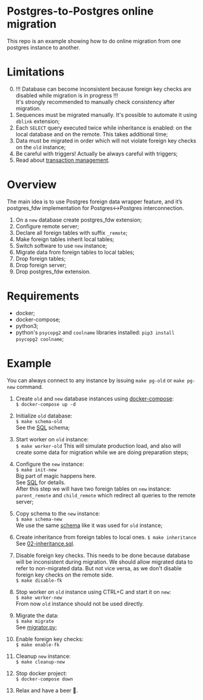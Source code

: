# Postgres-to-Postgres online migration

This repo is an example showing how to do online migration from one postgres
instance to another.

# Limitations

0. !!! Database can become inconsistent because foreign key
   checks are disabled while migration is in progress !!!\
   It's strongly recommended to manually check consistency after migration.
1. Sequences must be migrated manually. It's possible to automate
   it using `dblink` extension;
2. Each `SELECT` query executed twice while inheritance
   is enabled: on the local database and on the remote. This takes additional time;
3. Data must be migrated in order which will not violate
   foreign key checks on the `old` instance;
4. Be careful with triggers! Actually be always careful with triggers;
5. Read about [transaction management](https://www.postgresql.org/docs/13/postgres-fdw.html#id-1.11.7.42.12).

# Overview

The main idea is to use Postgres foreign data wrapper feature, and
it’s postgres_fdw implementation for Postgres<->Postgres interconnection.

1. On a `new` database create postgres_fdw extension;
2. Configure remote server;
3. Declare all foreign tables with suffix `_remote`;
5. Make foreign tables inherit local tables;
6. Switch software to use `new` instance;
7. Migrate data from foreign tables to local tables;
8. Drop foreign tables;
9. Drop foreign server;
10. Drop postgres_fdw extension.

# Requirements

- docker;
- docker-compose;
- python3;
- python's `psycopg2` and `coolname` libraries installed: `pip3 install psycopg2 coolname`;

# Example

You can always connect to any instance by issuing `make pg-old` or `make pg-new` command.

1. Create `old` and `new` database instances using [docker-compose](docker-compose.yml):\
   `$ docker-compose up -d`

2. Initialize `old` database:\
   `$ make schema-old`\
   See the [SQL](00-schema.sql) schema;
   
3. Start worker on `old` instance:\
   `$ make worker-old`
   This will simulate production load, and also will create
   some data for migration while we are doing preparation steps;
   
4. Configure the `new` instance:\
   `$ make init-new`\
   Big part of magic happens here.\
   See [SQL](01-init-new.sql) for details.\
   After this step we will have two foreign tables on `new` instance: `parent_remote` and
   `child_remote` which redirect all queries to the remote server;
   
5. Copy schema to the `new` instance:\
   `$ make schema-new`\
   We use the same [schema](00-schema.sql) like it was used for `old` instance;
   
6. Create inheritance from foreign tables to local ones.
   `$ make inheritance`\
   See [02-inheritance.sql](02-inheritance.sql).

7. Disable foreign key checks. This needs to be done because database
   will be inconsistent during migration. We should allow migrated data to refer
   to non-migrated data. But not vice versa, as we don't disable foreign key checks on
   the remote side.\
   `$ make disable-fk`

7. Stop worker on `old` instance using CTRL+C and start it on `new`:\
   `$ make worker-new`\
   From now `old` instance should not be used directly.

8. Migrate the data:\
   `$ make migrate`\
   See [migrator.py](migrator.py);

9. Enable foreign key checks:\
   `$ make enable-fk`

9. Cleanup `new` instance:\
   `$ make cleanup-new`
   
10. Stop docker project:\
   `$ docker-compose down`

11. Relax and have a beer 🍺.
